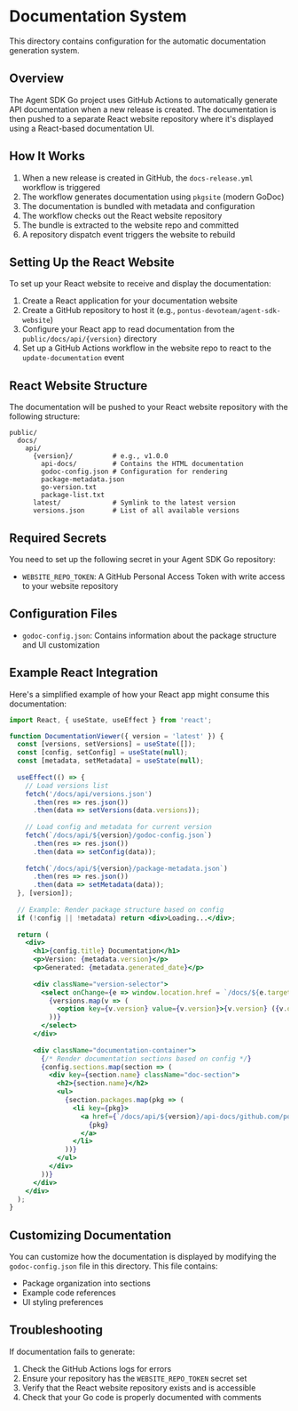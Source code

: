 # Documentation System

This directory contains configuration for the automatic documentation generation system.

## Overview

The Agent SDK Go project uses GitHub Actions to automatically generate API documentation when a new release is created. The documentation is then pushed to a separate React website repository where it's displayed using a React-based documentation UI.

## How It Works

1. When a new release is created in GitHub, the `docs-release.yml` workflow is triggered
2. The workflow generates documentation using `pkgsite` (modern GoDoc)
3. The documentation is bundled with metadata and configuration
4. The workflow checks out the React website repository
5. The bundle is extracted to the website repo and committed
6. A repository dispatch event triggers the website to rebuild

## Setting Up the React Website

To set up your React website to receive and display the documentation:

1. Create a React application for your documentation website
2. Create a GitHub repository to host it (e.g., `pontus-devoteam/agent-sdk-website`)
3. Configure your React app to read documentation from the `public/docs/api/{version}` directory
4. Set up a GitHub Actions workflow in the website repo to react to the `update-documentation` event

## React Website Structure

The documentation will be pushed to your React website repository with the following structure:

```
public/
  docs/
    api/
      {version}/          # e.g., v1.0.0
        api-docs/         # Contains the HTML documentation
        godoc-config.json # Configuration for rendering
        package-metadata.json
        go-version.txt
        package-list.txt
      latest/             # Symlink to the latest version
      versions.json       # List of all available versions
```

## Required Secrets

You need to set up the following secret in your Agent SDK Go repository:

- `WEBSITE_REPO_TOKEN`: A GitHub Personal Access Token with write access to your website repository

## Configuration Files

- `godoc-config.json`: Contains information about the package structure and UI customization

## Example React Integration

Here's a simplified example of how your React app might consume this documentation:

```jsx
import React, { useState, useEffect } from 'react';

function DocumentationViewer({ version = 'latest' }) {
  const [versions, setVersions] = useState([]);
  const [config, setConfig] = useState(null);
  const [metadata, setMetadata] = useState(null);
  
  useEffect(() => {
    // Load versions list
    fetch('/docs/api/versions.json')
      .then(res => res.json())
      .then(data => setVersions(data.versions));
      
    // Load config and metadata for current version
    fetch(`/docs/api/${version}/godoc-config.json`)
      .then(res => res.json())
      .then(data => setConfig(data));
      
    fetch(`/docs/api/${version}/package-metadata.json`)
      .then(res => res.json())
      .then(data => setMetadata(data));
  }, [version]);
  
  // Example: Render package structure based on config
  if (!config || !metadata) return <div>Loading...</div>;
  
  return (
    <div>
      <h1>{config.title} Documentation</h1>
      <p>Version: {metadata.version}</p>
      <p>Generated: {metadata.generated_date}</p>
      
      <div className="version-selector">
        <select onChange={e => window.location.href = `/docs/${e.target.value}`}>
          {versions.map(v => (
            <option key={v.version} value={v.version}>{v.version} ({v.date})</option>
          ))}
        </select>
      </div>
      
      <div className="documentation-container">
        {/* Render documentation sections based on config */}
        {config.sections.map(section => (
          <div key={section.name} className="doc-section">
            <h2>{section.name}</h2>
            <ul>
              {section.packages.map(pkg => (
                <li key={pkg}>
                  <a href={`/docs/api/${version}/api-docs/github.com/pontus-devoteam/agent-sdk-go/${pkg}`}>
                    {pkg}
                  </a>
                </li>
              ))}
            </ul>
          </div>
        ))}
      </div>
    </div>
  );
}
```

## Customizing Documentation

You can customize how the documentation is displayed by modifying the `godoc-config.json` file in this directory. This file contains:

- Package organization into sections
- Example code references
- UI styling preferences

## Troubleshooting

If documentation fails to generate:

1. Check the GitHub Actions logs for errors
2. Ensure your repository has the `WEBSITE_REPO_TOKEN` secret set
3. Verify that the React website repository exists and is accessible
4. Check that your Go code is properly documented with comments 